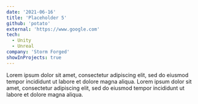 ```yaml
---
date: '2021-06-16'
title: 'Placeholder 5'
github: 'potato'
external: 'https://www.google.com'
tech:
  - Unity
  - Unreal
company: 'Storm Forged'
showInProjects: true
---
```


Lorem ipsum dolor sit amet, consectetur adipiscing elit, sed do eiusmod tempor incididunt ut labore et dolore magna aliqua. Lorem ipsum dolor sit amet, consectetur adipiscing elit, sed do eiusmod tempor incididunt ut labore et dolore magna aliqua.
